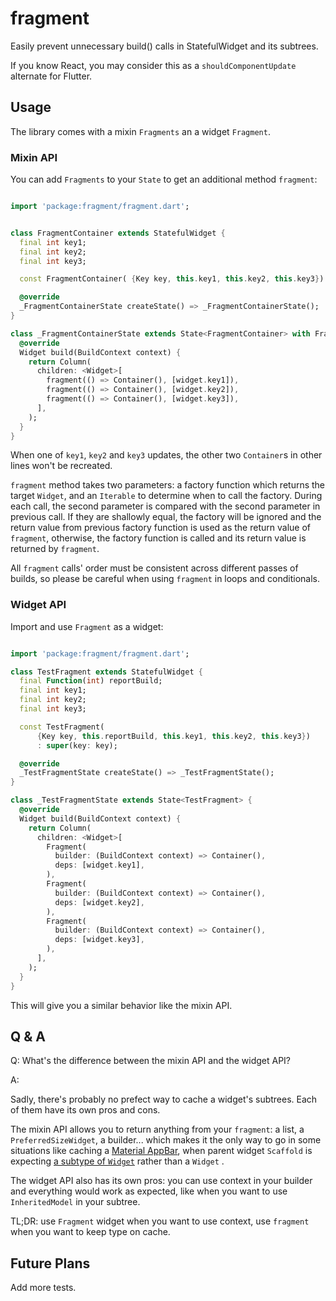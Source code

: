 # fragment

Easily prevent unnecessary build() calls in StatefulWidget and its subtrees.

If you know React, you may consider this as a `shouldComponentUpdate` alternate for Flutter.

## Usage

The library comes with a mixin `Fragments` an a widget `Fragment`.

### Mixin API

You can add `Fragments` to your `State` to get an additional method `fragment`: 

```dart

import 'package:fragment/fragment.dart';


class FragmentContainer extends StatefulWidget {
  final int key1;
  final int key2;
  final int key3;

  const FragmentContainer( {Key key, this.key1, this.key2, this.key3}) : super(key: key);

  @override
  _FragmentContainerState createState() => _FragmentContainerState();
}

class _FragmentContainerState extends State<FragmentContainer> with Fragments {
  @override
  Widget build(BuildContext context) {
    return Column(
      children: <Widget>[
        fragment(() => Container(), [widget.key1]),
        fragment(() => Container(), [widget.key2]),
        fragment(() => Container(), [widget.key3]),
      ],
    );
  }
}

```

When one of `key1`, `key2` and `key3` updates, the other two `Container`s in other lines won't be recreated.

`fragment` method takes two parameters: a factory function which returns the target `Widget`, and an `Iterable` to determine when to call the factory. During each call, the second parameter is compared with the second parameter in previous call. If they are shallowly equal, the factory will be ignored and the return value from previous factory function is used as the return value of `fragment`, otherwise, the factory function is called and its return value is returned by `fragment`.

All `fragment` calls' order must be consistent across different passes of builds, so please be careful when using `fragment` in loops and conditionals.

### Widget API

Import and use `Fragment` as a widget:

```dart

import 'package:fragment/fragment.dart';

class TestFragment extends StatefulWidget {
  final Function(int) reportBuild;
  final int key1;
  final int key2;
  final int key3;

  const TestFragment(
      {Key key, this.reportBuild, this.key1, this.key2, this.key3})
      : super(key: key);

  @override
  _TestFragmentState createState() => _TestFragmentState();
}

class _TestFragmentState extends State<TestFragment> {
  @override
  Widget build(BuildContext context) {
    return Column(
      children: <Widget>[
        Fragment(
          builder: (BuildContext context) => Container(),
          deps: [widget.key1],
        ),
        Fragment(
          builder: (BuildContext context) => Container(),
          deps: [widget.key2],
        ),
        Fragment(
          builder: (BuildContext context) => Container(),
          deps: [widget.key3],
        ),
      ],
    );
  }
}
```

This will give you a similar behavior like the mixin API.

## Q & A

Q: 
What's the difference between the mixin API and the widget API?

A:

Sadly, there's probably no prefect way to cache a widget's subtrees. Each of them have its own pros and cons.

The mixin API allows you to return anything from your `fragment`: a list, a `PreferredSizeWidget`, a builder... which makes it the only way to go in some situations like caching a [Material AppBar](https://docs.flutter.io/flutter/material/AppBar-class.html), when parent widget `Scaffold` is expecting [a subtype of `Widget`](https://docs.flutter.io/flutter/material/Scaffold/appBar.html) rather than a `Widget` .

The widget API also has its own pros: you can use context in your builder and everything would work as expected, like when you want to use `InheritedModel` in your subtree.

TL;DR: use `Fragment` widget when you want to use context, use `fragment` when you want to keep type on cache.

## Future Plans

Add more tests.